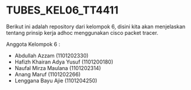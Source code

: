 # TUBES_KEL06_TT4411
Berikut ini adalah repository dari kelompok 6, disini kita akan menjelaskan tentang prinsip kerja adhoc menggunakan cisco packet tracer.

Anggota Kelompok 6 :
* Abdullah Azzam (1101202330)
* Hafizh Khairan Adya Yusuf (1101200180)
* Naufal Mirza Maulana (1101202314)
* Anang Maruf (1101202266)
* Lenggana Bayu Ajie (1101204250)
